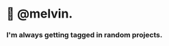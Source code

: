 # 👋 @melvin.

### I'm always getting tagged in random projects.

<!-- 
- 👀 I’m interested in ...
- 🌱 I’m currently learning ...
- 💞️ I’m looking to collaborate on ...
- 📫 How to reach me ... 
-->

<!---
melvin/melvin is a ✨ special ✨ repository because its `README.md` (this file) appears on your GitHub profile.
You can click the Preview link to take a look at your changes.
--->
